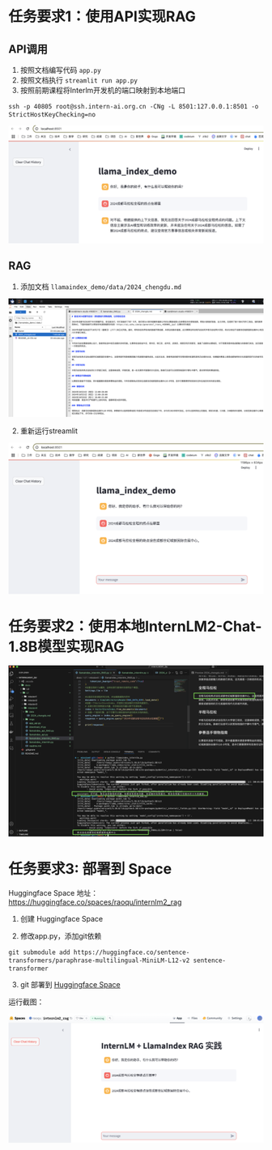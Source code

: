 # 任务要求1：使用API实现RAG

## API调用

1. 按照文档编写代码 `app.py`
1. 按照文档执行 `streamlit run app.py`
2. 按照前期课程将Interlm开发机的端口映射到本地端口
```
ssh -p 40805 root@ssh.intern-ai.org.cn -CNg -L 8501:127.0.0.1:8501 -o StrictHostKeyChecking=no
```

![](imgs/image-1.png)

## RAG

1. 添加文档 `llamaindex_demo/data/2024_chengdu.md`

![](imgs/image-3.png)

2. 重新运行streamlit

![](imgs/image-2.png)

# 任务要求2：使用本地InternLM2-Chat-1.8B模型实现RAG

![](imgs/image-4.png)

# 任务要求3: 部署到 Space

Huggingface Space 地址：https://huggingface.co/spaces/raoqu/internlm2_rag

1. 创建 Huggingface Space

2. 修改app.py，添加git依赖 
```
git submodule add https://huggingface.co/sentence-transformers/paraphrase-multilingual-MiniLM-L12-v2 sentence-transformer
```

3. git 部署到 [Huggingface Space](https://huggingface.co/spaces/raoqu/internlm2_rag)

运行截图：

![](imgs/image-6.png)